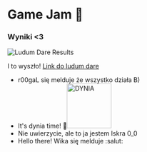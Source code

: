 # Game Jam 🥹
### Wyniki <3
![Ludum Dare Results](https://user-images.githubusercontent.com/57597187/216767119-98dc2db6-0791-4cf3-860b-19288626ced7.png)

I to wyszło! [Link do ludum dare](https://ldjam.com/events/ludum-dare/52/grave-harvest)

- r00gaL się melduje że wszystko działa B)
- It's dynia time! 🎃<img src="https://img.freepik.com/premium-vector/pixel-art-halloween-pumpkin-icon-8bit-game-white-background_360488-235.jpg?w=2000" alt="DYNIA" width="100"/>
- Nie uwierzycie, ale to ja jestem Iskra 0_0
- Hello there! Wika się melduje :salut:
